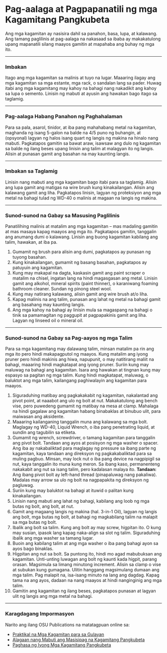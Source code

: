 # Pag-aalaga at Pagpapanatili ng mga Kagamitang Pangkubeta

Ang mga kagamitan ay nasisira dahil sa panahon, basa, lupa, at kalawang. Ang tamang paglilinis at pag-aalaga na nakasaad sa ibaba ay makakatulong upang mapanatili silang maayos gamitin at mapahaba ang buhay ng mga ito.

---

### Imbakan

Itago ang mga kagamitan sa malinis at tuyo na lugar. Maaaring ilagay ang mga kagamitan sa mga estante, mga rack, o sandalan lang sa pader. Huwag itabi ang mga kagamitang may kahoy na bahagi nang nakadikit ang kahoy sa lupa o semento. Linisin ng mabuti at ayusin ang hawakan bago itago sa taglamig.

---

### Pag-aalaga Habang Panahon ng Paghahalaman

Para sa pala, asarol, tinidor, at iba pang mahahabang metal na kagamitan, maghanda ng isang 5-galon na balde na 4/5 puno ng buhangin, at (opsyonal) lagyan ng halos isang quart ng langis ng makina na hinalo nang mabuti. Pagkatapos gamitin sa bawat araw, isawsaw ang dulo ng kagamitan sa balde ng ilang beses upang linisin ang talim at malagyan ito ng langis. Alisin at punasan gamit ang basahan na may kaunting langis.

---

### Imbakan sa Taglamig

Linisin nang mabuti ang mga kagamitan bago itabi para sa taglamig. Alisin ang lupa gamit ang matigas na wire brush kung kinakailangan. Alisin ang kalawang gamit ang liha. Pagkatapos linisin, lagyan ng proteksiyon ang mga metal na bahagi tulad ng WD-40 o malinis at magaan na langis ng makina.

---

### Sunod-sunod na Gabay sa Masusing Paglilinis

Panatilihing malinis at matalim ang mga kagamitan – mas madaling gamitin at mas masaya kapag maayos ang mga ito. Pagkatapos gamitin, tanggalin ang anumang dumi o kalawang. Linisin ang buong kagamitan kabilang ang talim, hawakan, at iba pa.

1. Gumamit ng brush para alisin ang dumi, pagkatapos ay punasan ng tuyong basahan.
2. Kung kinakailangan, gumamit ng basang basahan, pagkatapos ay patuyuin ang kagamitan.
3. Kung may makapal na dagta, kaskasin gamit ang paint scraper o matalim na chisel, ingatan lang na hindi magasgasan ang metal. Linisin gamit ang alkohol, mineral spirits (paint thinner), o karaniwang foaming bathroom cleaner. Sundan ng pinong steel wool.
4. Kung may natirang kalawang, alisin gamit ang wire brush at/o liha.
5. Kapag malinis na ang talim, punasan ang lahat ng metal na bahagi gamit ang basahang may kaunting langis.
6. Ang mga kahoy na bahagi ay linisin mula sa magaspang na bahagi o tinik sa pamamagitan ng paggupit at pagpapakinis gamit ang liha. Lagyan ng linseed oil o mineral oil.

---

### Sunod-sunod na Gabay sa Pag-aayos ng mga Talim

Para sa mga kagamitang may dalawang talim, minsan matalim pa rin ang mga ito pero hindi makapagputol ng maayos. Kung matalim ang iyong pruner pero hindi makinis ang hiwa, napupunit, o may natitirang maliit na bahagi, maaaring hindi magkatapat ang iyong pruner. Suriin kung may maluwag na bahagi ang kagamitan. Isara ang hawakan at tingnan kung may espasyo sa pagitan ng mga talim. Kung hindi magkatapat, maluwag, o baluktot ang mga talim, kailangang paghiwalayin ang kagamitan para maayos.

1. Siguraduhing matibay ang pagkakakabit ng kagamitan, nakalantad ang pivot point, at naaabot ang ulo ng bolt at nut. Makakatulong ang bench vise, pero puwedeng gumamit ng matibay na mesa at clamp. Mahalaga na hindi gagalaw ang kagamitan habang binabaklas at binubuo ulit, para maiwasan ang aksidente.
2. Maaaring kailanganing tanggalin muna ang kalawang sa mga bolt. Maglagay ng WD-40, Liquid Wrench, o iba pang penetrating liquid, at sundin ang tagubilin sa etiketa.
3. Gumamit ng wrench, screwdriver, o tamang kagamitan para tanggalin ang pivot bolt. Tandaan ang ayos at posisyon ng mga washer o spacer. Ang iba ay nakabaliktad para maglagay ng pressure sa ibang parte ng kagamitan, kaya tandaan ang direksyon ng pagkakabaliktad para sa muling pagbuo. Minsan, may lock nut o iba pang device na nagpipigil sa nut, kaya tanggalin ito muna kung meron. Sa ibang kaso, permanenteng nakakabit ang nut sa isang talim, pero kadalasan malaya ito. **Tandaan:** Ang ibang pivot bolt ay left-hand thread (pinapaluwag nang pakaliwa). Madalas may arrow sa ulo ng bolt na nagpapakita ng direksyon ng pagluwag.
4. Suriin kung may baluktot na bahagi at ituwid o palitan kung kinakailangan.
5. Linisin nang mabuti ang lahat ng bahagi, kabilang ang loob ng mga butas ng bolt, ang bolt, at nut.
6. Gamit ang magaang langis ng makina (hal. 3-in-1 Oil), lagyan ng langis ang bolt, mga butas ng bolt, at bahagi ng magkabilang talim na malapit sa mga butas ng bolt.
7. Ibalik ang bolt sa talim. Kung ang bolt ay may screw, higpitan ito. O kung may susian, ipasok lang kapag naka-align sa slot ng talim. Siguraduhing ibalik ang mga washer sa tamang lugar.
8. Buoin ang kabilang talim at ang mga washer o iba pang bahagi ayon sa ayos bago binaklas.
9. Higpitan ang nut sa bolt. Sa puntong ito, hindi mo agad mabubuksan ang kagamitan. Unti-unting luwagan ang bolt ng kaunti kada higpit, parang orasan. Magsimula sa limang minutong increment. Alisin sa clamp o vise at subukan kung gumagana. Ulitin hanggang magsimulang dumaan ang mga talim. Pag malapit na, isa-isang minuto na lang ang dagdag. Kapag tama na ang ayos, dadaan na nang maayos at hindi nanginginig ang mga talim.
10. Gamitin ang kagamitan ng ilang beses, pagkatapos punasan at lagyan ulit ng langis ang mga metal na bahagi.

---

### Karagdagang Impormasyon

Narito ang ilang OSU Publications na matatagpuan online sa:

- [Praktikal na Mga Kagamitan para sa Gulayan](http://extension.oregonstate.edu/gardening/practical-tools-vegetable-gardener)
- [Alagaan nang Mabuti ang Masisipag na Kagamitang Pangkubeta](http://extension.oregonstate.edu/gardening/take-good-care-hard-working-garden-tools)
- [Paghasa ng Iyong Mga Kagamitang Pangkubeta](http://extension.oregonstate.edu/benton/sites/default/files/sharpgdn_insights2012.pdf)
